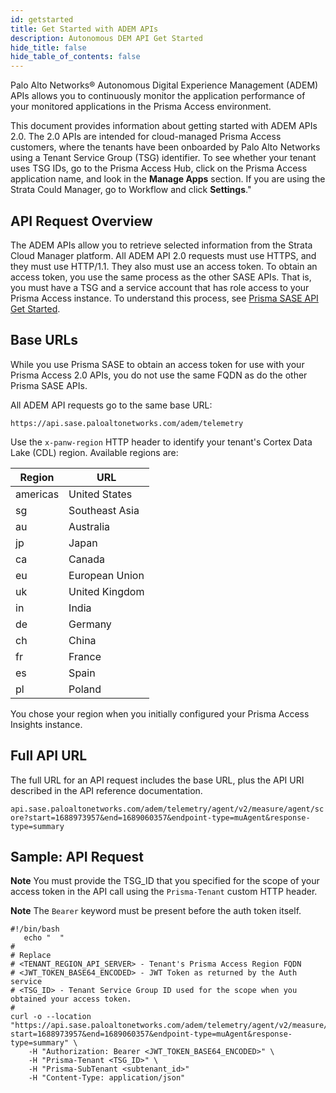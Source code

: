 ```yaml
---
id: getstarted
title: Get Started with ADEM APIs
description: Autonomous DEM API Get Started
hide_title: false
hide_table_of_contents: false
---
```



Palo Alto Networks® Autonomous Digital Experience Management (ADEM) APIs allows you to continuously
monitor the application performance of your monitored applications in the Prisma Access environment.

This document provides information about getting started with ADEM APIs 2.0. The 2.0 APIs are
intended for cloud-managed Prisma Access customers, where the tenants have been onboarded by Palo
Alto Networks using a Tenant Service Group (TSG) identifier. To see whether your tenant uses TSG
IDs, go to the Prisma Access Hub, click on the Prisma Access application name, and look in the
**Manage Apps** section. If you are using the Strata Could Manager, go to Workflow and click
**Settings**."

## API Request Overview

The ADEM APIs allow you to retrieve selected information from the Strata Cloud Manager platform. All
ADEM API 2.0 requests must use HTTPS, and they must use HTTP/1.1. They also must use an access
token. To obtain an access token, you use the same process as the other SASE APIs. That is, you must
have a TSG and a service account that has role access to your Prisma Access instance. To understand
this process, see
[Prisma SASE API Get Started](/sase/docs/getstarted).

## Base URLs

While you use Prisma SASE to obtain an access token for use with your Prisma Access 2.0 APIs, you do
not use the same FQDN as do the other Prisma SASE APIs.

All ADEM API requests go to the same base URL:

`https://api.sase.paloaltonetworks.com/adem/telemetry`

Use the `x-panw-region` HTTP header to identify your tenant's Cortex Data Lake (CDL) region. Available
regions are:



| Region    | URL                          |
| --------- | ---------------------------- |
| americas  | United States |
| sg        | Southeast Asia |
| au        | Australia |
| jp        | Japan |
| ca        | Canada |
| eu        | European Union |
| uk        | United Kingdom |
| in        | India |
| de        | Germany |
| ch        | China |
| fr        | France |
| es        | Spain |
| pl        | Poland |


You chose your region when you initially configured your Prisma Access Insights
instance.

## Full API URL

The full URL for an API request includes the base URL, plus the API URI described in the API
reference documentation. 

`api.sase.paloaltonetworks.com/adem/telemetry/agent/v2/measure/agent/score?start=1688973957&end=1689060357&endpoint-type=muAgent&response-type=summary`

## Sample: API Request

**Note** You must provide the TSG_ID that you specified for the scope of your access token in the
API call using the `Prisma-Tenant` custom HTTP header.

**Note** The `Bearer` keyword must be present before the auth token itself.

    #!/bin/bash
       echo "  "
    #
    # Replace
    # <TENANT_REGION_API_SERVER> - Tenant's Prisma Access Region FQDN
    # <JWT_TOKEN_BASE64_ENCODED> - JWT Token as returned by the Auth service
    # <TSG_ID> - Tenant Service Group ID used for the scope when you obtained your access token.
    #
    curl -o --location "https://api.sase.paloaltonetworks.com/adem/telemetry/agent/v2/measure/agent/score?start=1688973957&end=1689060357&endpoint-type=muAgent&response-type=summary" \
        -H "Authorization: Bearer <JWT_TOKEN_BASE64_ENCODED>" \
        -H "Prisma-Tenant <TSG_ID>" \
        -H "Prisma-SubTenant <subtenant_id>"
		-H "Content-Type: application/json"

